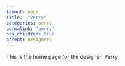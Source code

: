 ```yaml
---
layout: page
title:  "Perry"
categories: perry
permalink: "perry"
has_children: true
parent: Designers
---
```

This is the home page for the designer, Perry.
